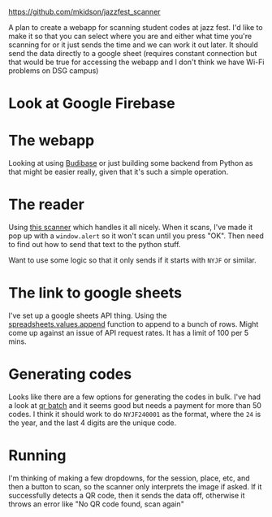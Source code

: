 https://github.com/mkidson/jazzfest_scanner

A plan to create a webapp for scanning student codes at jazz fest. I'd like to make it so that you can select where you are and either what time you're scanning for or it just sends the time and we can work it out later. 
It should send the data directly to a google sheet (requires constant connection but that would be true for accessing the webapp and I don't think we have Wi-Fi problems on DSG campus)

# Look at Google Firebase


# The webapp
Looking at using [Budibase](https://budibase.com/) or just building some backend from Python as that might be easier really, given that it's such a simple operation. 


# The reader
Using [this scanner](https://github.com/mebjas/html5-qrcode?tab=readme-ov-file) which handles it all nicely. When it scans, I've made it pop up with a `window.alert` so it won't scan until you press "OK". Then need to find out how to send that text to the python stuff. 

Want to use some logic so that it only sends if it starts with `NYJF` or similar.

# The link to google sheets
I've set up a google sheets API thing. Using the [spreadsheets.values.append](https://developers.google.com/sheets/api/reference/rest/v4/spreadsheets.values/append) function to append to a bunch of rows. Might come up against an issue of API request rates. It has a limit of 100 per 5 mins. 

# Generating codes
Looks like there are a few options for generating the codes in bulk. I've had a look at [qr batch](https://qrbatch.io/free-bulk-qr-code-generator.html) and it seems good but needs a payment for more than 50 codes. I think it should work to do `NYJF240001` as the format, where the `24` is the year, and the last 4 digits are the unique code.



# Running
I'm thinking of making a few dropdowns, for the session, place, etc, and then a button to scan, so the scanner only interprets the image if asked. If it successfully detects a QR code, then it sends the data off, otherwise it throws an error like "No QR code found, scan again"

